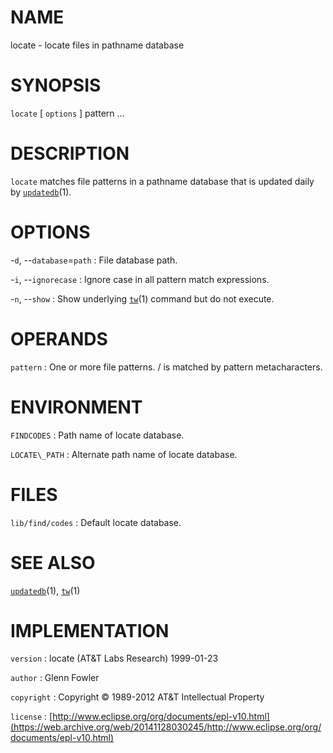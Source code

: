 # NAME

locate - locate files in pathname database

# SYNOPSIS

`locate` \[ `options` \] pattern ...

# DESCRIPTION

`locate` matches file patterns in a pathname database that is updated
daily by
[`updatedb`](/web/20141128030245/http://www2.research.att.com/~astopen/man/man1/updatedb.html)(1).

# OPTIONS

-`d`, --`database`=`path`
:   File database path.

-`i`, --`ignorecase`
:   Ignore case in all pattern match expressions.

-`n`, --`show`
:   Show underlying
    [`tw`](/web/20141128030245/http://www2.research.att.com/~astopen/man/man1/tw.html)(1)
    command but do not execute.

# OPERANDS

`pattern`
:   One or more file patterns. / is matched by pattern metacharacters.

# ENVIRONMENT

`FINDCODES`
:   Path name of locate database.

`LOCATE\_PATH`
:   Alternate path name of locate database.

# FILES

`lib/find/codes`
:   Default locate database.

# SEE ALSO

[`updatedb`](/web/20141128030245/http://www2.research.att.com/~astopen/man/man1/updatedb.html)(1),
[`tw`](/web/20141128030245/http://www2.research.att.com/~astopen/man/man1/tw.html)(1)

# IMPLEMENTATION

`version`
:   locate (AT&T Labs Research) 1999-01-23

`author`
:   Glenn Fowler

`copyright`
:   Copyright © 1989-2012 AT&T Intellectual Property

`license`
:   [http://www.eclipse.org/org/documents/epl-v10.html](https://web.archive.org/web/20141128030245/http://www.eclipse.org/org/documents/epl-v10.html)


